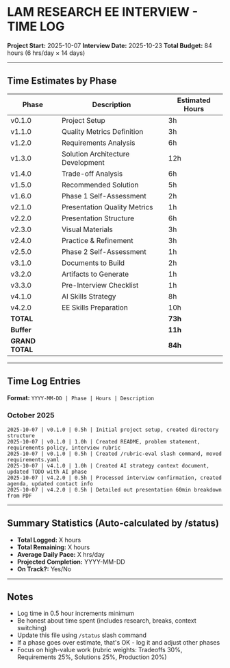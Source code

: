 # LAM RESEARCH EE INTERVIEW - TIME LOG

**Project Start:** 2025-10-07
**Interview Date:** 2025-10-23
**Total Budget:** 84 hours (6 hrs/day × 14 days)

---

## Time Estimates by Phase

| Phase | Description | Estimated Hours |
|-------|-------------|-----------------|
| v0.1.0 | Project Setup | 3h |
| v1.1.0 | Quality Metrics Definition | 3h |
| v1.2.0 | Requirements Analysis | 6h |
| v1.3.0 | Solution Architecture Development | 12h |
| v1.4.0 | Trade-off Analysis | 6h |
| v1.5.0 | Recommended Solution | 5h |
| v1.6.0 | Phase 1 Self-Assessment | 2h |
| v2.1.0 | Presentation Quality Metrics | 1h |
| v2.2.0 | Presentation Structure | 6h |
| v2.3.0 | Visual Materials | 3h |
| v2.4.0 | Practice & Refinement | 3h |
| v2.5.0 | Phase 2 Self-Assessment | 1h |
| v3.1.0 | Documents to Build | 2h |
| v3.2.0 | Artifacts to Generate | 1h |
| v3.3.0 | Pre-Interview Checklist | 1h |
| v4.1.0 | AI Skills Strategy | 8h |
| v4.2.0 | EE Skills Preparation | 10h |
| **TOTAL** | | **73h** |
| **Buffer** | | **11h** |
| **GRAND TOTAL** | | **84h** |

---

## Time Log Entries

**Format:** `YYYY-MM-DD | Phase | Hours | Description`

### October 2025

```
2025-10-07 | v0.1.0 | 0.5h | Initial project setup, created directory structure
2025-10-07 | v0.1.0 | 1.0h | Created README, problem statement, requirements policy, interview rubric
2025-10-07 | v0.1.0 | 0.5h | Created /rubric-eval slash command, moved requirements.yaml
2025-10-07 | v4.1.0 | 1.0h | Created AI strategy context document, updated TODO with AI phase
2025-10-07 | v4.2.0 | 0.5h | Processed interview confirmation, created agenda, updated contact info
2025-10-07 | v4.2.0 | 0.5h | Detailed out presentation 60min breakdown from PDF
```

---

## Summary Statistics (Auto-calculated by /status)

- **Total Logged:** X hours
- **Total Remaining:** X hours
- **Average Daily Pace:** X hrs/day
- **Projected Completion:** YYYY-MM-DD
- **On Track?:** Yes/No

---

## Notes

- Log time in 0.5 hour increments minimum
- Be honest about time spent (includes research, breaks, context switching)
- Update this file using `/status` slash command
- If a phase goes over estimate, that's OK - log it and adjust other phases
- Focus on high-value work (rubric weights: Tradeoffs 30%, Requirements 25%, Solutions 25%, Production 20%)
